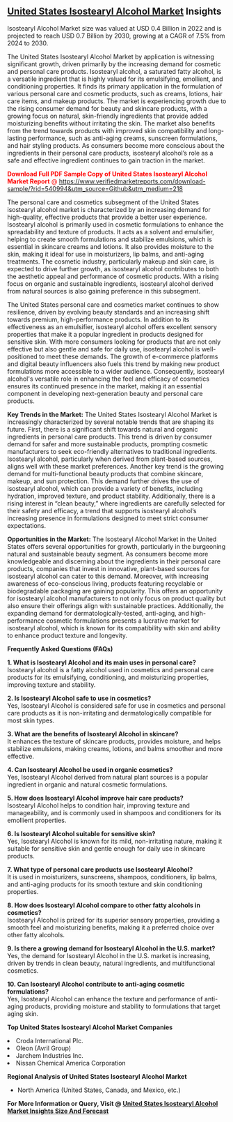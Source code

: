 <h2><a href="https://www.verifiedmarketreports.com/download-sample/?rid=540994&amp;utm_source=Github&amp;utm_medium=218" target="_blank">United States Isostearyl Alcohol Market</a> Insights</h2><p>Isostearyl Alcohol Market size was valued at USD 0.4 Billion in 2022 and is projected to reach USD 0.7 Billion by 2030, growing at a CAGR of 7.5% from 2024 to 2030.</p><p> <p>The United States Isostearyl Alcohol Market by application is witnessing significant growth, driven primarily by the increasing demand for cosmetic and personal care products. Isostearyl alcohol, a saturated fatty alcohol, is a versatile ingredient that is highly valued for its emulsifying, emollient, and conditioning properties. It finds its primary application in the formulation of various personal care and cosmetic products, such as creams, lotions, hair care items, and makeup products. The market is experiencing growth due to the rising consumer demand for beauty and skincare products, with a growing focus on natural, skin-friendly ingredients that provide added moisturizing benefits without irritating the skin. The market also benefits from the trend towards products with improved skin compatibility and long-lasting performance, such as anti-aging creams, sunscreen formulations, and hair styling products. As consumers become more conscious about the ingredients in their personal care products, isostearyl alcohol’s role as a safe and effective ingredient continues to gain traction in the market.</p> <p><p><span class=""><span style="color: #ff0000;"><strong>Download Full PDF Sample Copy of United States Isostearyl Alcohol Market Report</strong> @ </span><a href="https://www.verifiedmarketreports.com/download-sample/?rid=540994&amp;utm_source=Github&amp;utm_medium=218" target="_blank">https://www.verifiedmarketreports.com/download-sample/?rid=540994&amp;utm_source=Github&amp;utm_medium=218</a></span></p></p> <p>The personal care and cosmetics subsegment of the United States isostearyl alcohol market is characterized by an increasing demand for high-quality, effective products that provide a better user experience. Isostearyl alcohol is primarily used in cosmetic formulations to enhance the spreadability and texture of products. It acts as a solvent and emulsifier, helping to create smooth formulations and stabilize emulsions, which is essential in skincare creams and lotions. It also provides moisture to the skin, making it ideal for use in moisturizers, lip balms, and anti-aging treatments. The cosmetic industry, particularly makeup and skin care, is expected to drive further growth, as isostearyl alcohol contributes to both the aesthetic appeal and performance of cosmetic products. With a rising focus on organic and sustainable ingredients, isostearyl alcohol derived from natural sources is also gaining preference in this subsegment.</p> <p>The United States personal care and cosmetics market continues to show resilience, driven by evolving beauty standards and an increasing shift towards premium, high-performance products. In addition to its effectiveness as an emulsifier, isostearyl alcohol offers excellent sensory properties that make it a popular ingredient in products designed for sensitive skin. With more consumers looking for products that are not only effective but also gentle and safe for daily use, isostearyl alcohol is well-positioned to meet these demands. The growth of e-commerce platforms and digital beauty influencers also fuels this trend by making new product formulations more accessible to a wider audience. Consequently, isostearyl alcohol's versatile role in enhancing the feel and efficacy of cosmetics ensures its continued presence in the market, making it an essential component in developing next-generation beauty and personal care products.</p> <p><strong>Key Trends in the Market:</strong> The United States Isostearyl Alcohol Market is increasingly characterized by several notable trends that are shaping its future. First, there is a significant shift towards natural and organic ingredients in personal care products. This trend is driven by consumer demand for safer and more sustainable products, prompting cosmetic manufacturers to seek eco-friendly alternatives to traditional ingredients. Isostearyl alcohol, particularly when derived from plant-based sources, aligns well with these market preferences. Another key trend is the growing demand for multi-functional beauty products that combine skincare, makeup, and sun protection. This demand further drives the use of isostearyl alcohol, which can provide a variety of benefits, including hydration, improved texture, and product stability. Additionally, there is a rising interest in “clean beauty,” where ingredients are carefully selected for their safety and efficacy, a trend that supports isostearyl alcohol’s increasing presence in formulations designed to meet strict consumer expectations.</p> <p><strong>Opportunities in the Market:</strong> The Isostearyl Alcohol Market in the United States offers several opportunities for growth, particularly in the burgeoning natural and sustainable beauty segment. As consumers become more knowledgeable and discerning about the ingredients in their personal care products, companies that invest in innovative, plant-based sources for isostearyl alcohol can cater to this demand. Moreover, with increasing awareness of eco-conscious living, products featuring recyclable or biodegradable packaging are gaining popularity. This offers an opportunity for isostearyl alcohol manufacturers to not only focus on product quality but also ensure their offerings align with sustainable practices. Additionally, the expanding demand for dermatologically-tested, anti-aging, and high-performance cosmetic formulations presents a lucrative market for isostearyl alcohol, which is known for its compatibility with skin and ability to enhance product texture and longevity.</p> <p><strong>Frequently Asked Questions (FAQs)</strong></p> <p><strong>1. What is Isostearyl Alcohol and its main uses in personal care?</strong><br> Isostearyl alcohol is a fatty alcohol used in cosmetics and personal care products for its emulsifying, conditioning, and moisturizing properties, improving texture and stability.</p> <p><strong>2. Is Isostearyl Alcohol safe to use in cosmetics?</strong><br> Yes, Isostearyl Alcohol is considered safe for use in cosmetics and personal care products as it is non-irritating and dermatologically compatible for most skin types.</p> <p><strong>3. What are the benefits of Isostearyl Alcohol in skincare?</strong><br> It enhances the texture of skincare products, provides moisture, and helps stabilize emulsions, making creams, lotions, and balms smoother and more effective.</p> <p><strong>4. Can Isostearyl Alcohol be used in organic cosmetics?</strong><br> Yes, Isostearyl Alcohol derived from natural plant sources is a popular ingredient in organic and natural cosmetic formulations.</p> <p><strong>5. How does Isostearyl Alcohol improve hair care products?</strong><br> Isostearyl Alcohol helps to condition hair, improving texture and manageability, and is commonly used in shampoos and conditioners for its emollient properties.</p> <p><strong>6. Is Isostearyl Alcohol suitable for sensitive skin?</strong><br> Yes, Isostearyl Alcohol is known for its mild, non-irritating nature, making it suitable for sensitive skin and gentle enough for daily use in skincare products.</p> <p><strong>7. What type of personal care products use Isostearyl Alcohol?</strong><br> It is used in moisturizers, sunscreens, shampoos, conditioners, lip balms, and anti-aging products for its smooth texture and skin conditioning properties.</p> <p><strong>8. How does Isostearyl Alcohol compare to other fatty alcohols in cosmetics?</strong><br> Isostearyl Alcohol is prized for its superior sensory properties, providing a smooth feel and moisturizing benefits, making it a preferred choice over other fatty alcohols.</p> <p><strong>9. Is there a growing demand for Isostearyl Alcohol in the U.S. market?</strong><br> Yes, the demand for Isostearyl Alcohol in the U.S. market is increasing, driven by trends in clean beauty, natural ingredients, and multifunctional cosmetics.</p> <p><strong>10. Can Isostearyl Alcohol contribute to anti-aging cosmetic formulations?</strong><br> Yes, Isostearyl Alcohol can enhance the texture and performance of anti-aging products, providing moisture and stability to formulations that target aging skin.</p> </p><p><strong>Top United States Isostearyl Alcohol Market Companies</strong></p><div data-test-id=""><p><li>Croda International Plc.</li><li> Oleon (Avril Group)</li><li> Jarchem Industries Inc.</li><li> Nissan Chemical America Corporation</li></p><div><strong>Regional Analysis of&nbsp;United States Isostearyl Alcohol Market</strong></div><ul><li dir="ltr"><p dir="ltr">North America&nbsp;(United States, Canada, and Mexico, etc.)</p></li></ul><p><strong>For More Information or Query, Visit @&nbsp;</strong><strong><a href="https://www.verifiedmarketreports.com/product/isostearyl-alcohol-market-size-and-forecast/?utm_source=Github&amp;utm_medium=218" target="_blank">United States Isostearyl Alcohol Market Insights Size And Forecast</a></strong></p></div>
